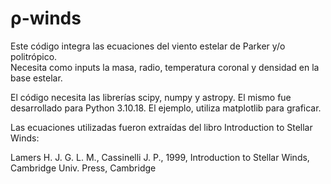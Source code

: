 # ρ-winds

Este código integra las ecuaciones del viento estelar de Parker y/o politrópico.  
Necesita como inputs la masa, radio, temperatura coronal y densidad en la base estelar.

El código necesita las librerías scipy, numpy y astropy. El mismo fue desarrollado para Python 3.10.18.
El ejemplo, utiliza matplotlib para graficar.

Las ecuaciones utilizadas fueron extraídas del libro Introduction to Stellar Winds:

Lamers H. J. G. L. M., Cassinelli J. P., 1999, Introduction to Stellar Winds, Cambridge Univ. Press, Cambridge
